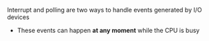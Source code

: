 Interrupt and polling are two ways to handle events generated by I/O devices
- These events can happen **at any moment** while the CPU is busy 